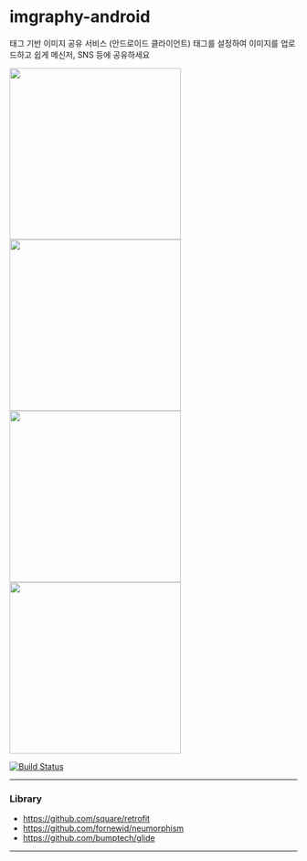 # imgraphy-android
태그 기반 이미지 공유 서비스 (안드로이드 클라이언트)
태그를 설정하여 이미지를 업로드하고 쉽게 메신저, SNS 등에 공유하세요

<img src="img/img1.png" width=300px><img src="img/img2.png" width=300px>
<img src="img/img3.png" width=300px><img src="img/img4.png" width=300px>

[![Build Status](https://travis-ci.com/qkdxorjs1002/imgraphy-android.svg?branch=main)](https://travis-ci.com/qkdxorjs1002/imgraphy-android)

----------------------------------------

### Library
- https://github.com/square/retrofit
- https://github.com/fornewid/neumorphism
- https://github.com/bumptech/glide

-----------------------------------------------
